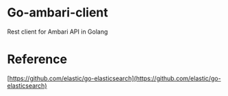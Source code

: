 # Go-ambari-client

Rest client for Ambari API in Golang  

# Reference

[https://github.com/elastic/go-elasticsearch](https://github.com/elastic/go-elasticsearch)